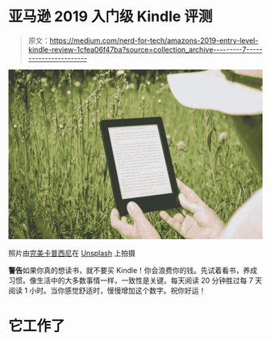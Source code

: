 # 亚马逊 2019 入门级 Kindle 评测

> 原文：<https://medium.com/nerd-for-tech/amazons-2019-entry-level-kindle-review-1cfea06f47ba?source=collection_archive---------7----------------------->

![](img/ab5cf352d2178c96f8040931e7f7a286.png)

照片由[完美卡普西尼](https://unsplash.com/@perfecto_capucine?utm_source=medium&utm_medium=referral)在 [Unsplash](https://unsplash.com?utm_source=medium&utm_medium=referral) 上拍摄

**警告**如果你真的想读书，就不要买 Kindle！你会浪费你的钱。先试着看书，养成习惯。像生活中的大多数事情一样，一致性是关键。每天阅读 20 分钟胜过每 7 天阅读 1 小时。当你感觉舒适时，慢慢增加这个数字。祝你好运！

# 它工作了